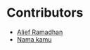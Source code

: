 # **Contributors**

- [Alief Ramadhan](https://github.com/itsmelief)
- [Nama kamu](https://github.com/linkgithubmu)